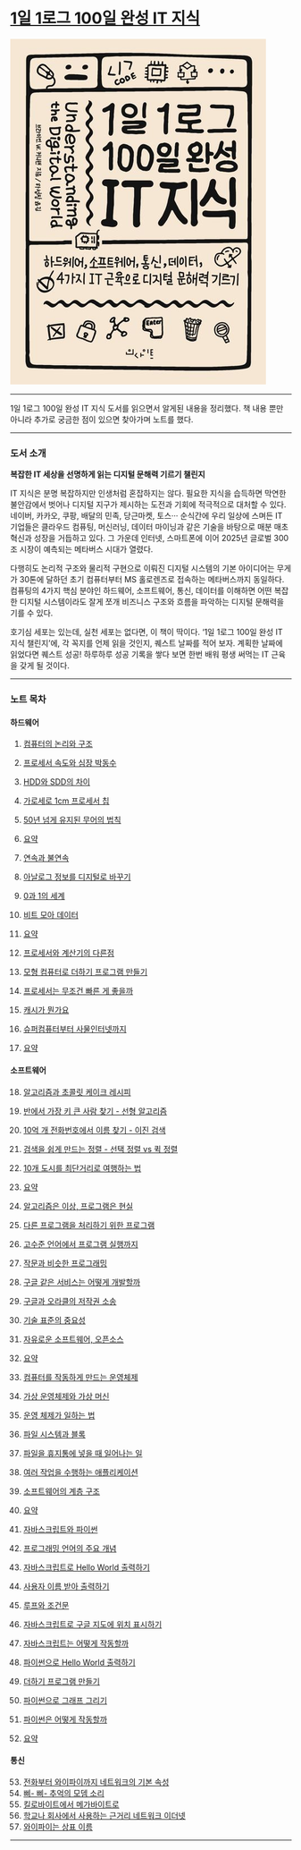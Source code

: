 # [1일 1로그 100일 완성 IT 지식](https://product.kyobobook.co.kr/detail/S000001033125)

![1일 1로그 100일 완성 IT 지식 책 표지](image/00-01.png)

---

1일 1로그 100일 완성 IT 지식 도서를 읽으면서 알게된 내용을 정리했다. 
책 내용 뿐만 아니라 추가로 궁금한 점이 있으면 찾아가며 노트를 했다.

---
### 도서 소개

**복잡한 IT 세상을 선명하게 읽는 디지털 문해력 기르기 챌린지**

IT 지식은 분명 복잡하지만 인생처럼 혼잡하지는 않다. 필요한 지식을 습득하면 막연한 불안감에서 벗어나 디지털 지구가 제시하는 도전과 기회에 적극적으로 대처할 수 있다. 네이버, 카카오, 쿠팡, 배달의 민족, 당근마켓, 토스··· 순식간에 우리 일상에 스며든 IT 기업들은 클라우드 컴퓨팅, 머신러닝, 데이터 마이닝과 같은 기술을 바탕으로 매분 매초 혁신과 성장을 거듭하고 있다. 그 가운데 인터넷, 스마트폰에 이어 2025년 글로벌 300조 시장이 예측되는 메타버스 시대가 열렸다.

다행히도 논리적 구조와 물리적 구현으로 이뤄진 디지털 시스템의 기본 아이디어는 무게가 30톤에 달하던 초기 컴퓨터부터 MS 홀로렌즈로 접속하는 메타버스까지 동일하다. 컴퓨팅의 4가지 핵심 분야인 하드웨어, 소프트웨어, 통신, 데이터를 이해하면 어떤 복잡한 디지털 시스템이라도 잘게 쪼개 비즈니스 구조와 흐름을 파악하는 디지털 문해력을 기를 수 있다.

호기심 세포는 있는데, 실천 세포는 없다면, 이 책이 딱이다. ‘1일 1로그 100일 완성 IT 지식 챌린지’에, 각 꼭지를 언제 읽을 것인지, 퀘스트 날짜를 적어 보자. 계획한 날짜에 읽었다면 퀘스트 성공! 하루하루 성공 기록을 쌓다 보면 한번 배워 평생 써먹는 IT 근육을 갖게 될 것이다.

---

### 노트 목차

#### 하드웨어
1. [컴퓨터의 논리와 구조](note/001_%5B하드웨어%5D%20컴퓨터의%20논리와%20구조)
2. [프로세서 속도와 심장 박동수](note/002_%5B하드웨어%5D%20프로세서%20속도와%20심장%20박동수)
3. [HDD와 SDD의 차이](note/003_%5B하드웨어%5D%20HDD와%20SDD의%20차이)
4. [가로세로 1cm 프로세서 칩](note/004_%5B하드웨어%5D%20가로세로%201cm%20프로세서%20칩)
5. [50년 넘게 유지된 무어의 법칙](note/005_%5B하드웨어%5D%2050년%20넘게%20유지된%20무어의%20법칙)
6. [요약](note/006_%5B하드웨어%5D%20001~005%20요약)


7. [연속과 불연속](note/007_%5B하드웨어%5D%20연속과%20불연속)
8. [아날로그 정보를 디지털로 바꾸기](note/008_%5B하드웨어%5D%20아날로그%20정보를%20디지털로%20바꾸기)
9. [0과 1의 세계](note/009_%5B하드웨어%5D%200과%201의%20세계)
10. [비트 모아 데이터](note/010_%5B하드웨어%5D%20비트%20모아%20데이터)
11. [요약](note/011_%5B하드웨어%5D%20007~010%20요약)


12. [프로세서와 계산기의 다른점](note/012_%5B하드웨어%5D%20프로세서와%20계산기의%20다른점)
13. [모형 컴퓨터로 더하기 프로그램 만들기](note/013_%5B하드웨어%5D%20모형%20컴퓨터로%20더하기%20프로그램%20만들기)
14. [프로세서는 무조건 빠른 게 좋을까](note/014_%5B하드웨어%5D%20프로세서는%20무조건%20빠른%20게%20좋을까)
15. [캐시가 뭔가요](note/015_%5B하드웨어%5D%20캐시가%20뭔가요)
16. [슈퍼컴퓨터부터 사물인터넷까지](note/016_%5B하드웨어%5D%20슈퍼컴퓨터부터%20사물인터넷까지)
17. [요약](note/017_%5B하드웨어%5D%20012~016%20요약)


#### 소프트웨어
18. [알고리즘과 초콜릿 케이크 레시피](note/018_%5B소프트웨어%5D%20알고리즘과%20초콜릿%20케이크%20레시피)
19. [반에서 가장 키 큰 사람 찾기 - 선형 알고리즘](note/019_%5B소프트웨어%5D%20반에서%20가장%20키%20큰%20사람%20찾기%20-%20선형%20알고리즘)
20. [10억 개 전화번호에서 이름 찾기 - 이진 검색](note/020_%5B소프트웨어%5D%2010억%20개%20전화번호에서%20이름%20찾기%20-%20이진%20검색)
21. [검색을 쉽게 만드는 정렬 - 선택 정렬 vs 퀵 정렬](note/021_%5B소프트웨어%5D%20검색을%20쉽게%20만드는%20정렬%20-%20선택%20정렬%20vs%20퀵%20정렬)
22. [10개 도시를 최단거리로 여행하는 법](note/022_%5B소프트웨어%5D%2010개%20도시를%20최단거리로%20여행하는%20법)
23. [요약](note/023_%5B소프트웨어%5D%20018~022%20요약)


24. [알고리즘은 이상, 프로그램은 현실](note/024_%5B소프트웨어%5D%20알고리즘은%20이상,%20프로그램은%20현실)
25. [다른 프로그램을 처리하기 위한 프로그램](note/025_%5B소프트웨어%5D%20다른%20프로그램을%20처리하기%20위한%20프로그램)
26. [고수준 언어에서 프로그램 실행까지](note/026_%5B소프트웨어%5D%20고수준%20언어에서%20프로그램%20실행까지)
27. [작문과 비슷한 프로그래밍](note/027_%5B소프트웨어%5D%20작문과%20비슷한%20프로그래밍)
28. [구글 같은 서비스는 어떻게 개발할까](note/028_%5B소프트웨어%5D%20구글%20같은%20서비스는%20어떻게%20개발할까)
29. [구글과 오라클의 저작권 소송](note/029_%5B소프트웨어%5D%20구글과%20오라클의%20저작권%20소송)
30. [기술 표준의 중요성](note/030_%5B소프트웨어%5D%20기술%20표준의%20중요성)
31. [자유로운 소프트웨어, 오픈소스](note/031_%5B소프트웨어%5D%20자유로운%20소프트웨어,%20오픈소스)
32. [요약](note/032_%5B소프트웨어%5D%20024~031%20요약)


33. [컴퓨터를 작동하게 만드는 운영체제](note/033_%5B소프트웨어%5D%20컴퓨터를%20작동하게%20만드는%20운영체제)
34. [가상 운영체제와 가상 머신](note/034_%5B소프트웨어%5D%20가상%20운영체제와%20가상%20머신)
35. [운영 체제가 일하는 법](note/035_%5B소프트웨어%5D%20운영%20체제가%20일하는%20법)
36. [파일 시스템과 블록](note/036_%5B소프트웨어%5D%20파일%20시스템과%20블록)
37. [파일을 휴지통에 넣을 때 일어나는 일](note/037_%5B소프트웨어%5D%20파일을%20휴지통에%20넣을%20때%20일어나는%20일)
38. [여러 작업을 수행하는 애플리케이션](note/038_%5B소프트웨어%5D%20여러%20작업을%20수행하는%20애플리케이션)
39. [소프트웨어의 계층 구조](note/039_%5B소프트웨어%5D%20소프트웨어의%20계층%20구조)
40. [요약](note/040_%5B소프트웨어%5D%20033~039%20요약)


41. [자바스크립트와 파이썬](note/041_%5B소프트웨어%5D%20자바스크립트와%20파이썬)
42. [프로그래밍 언어의 주요 개념](note/042_%5B소프트웨어%5D%20프로그래밍%20언어의%20주요%20개념)
43. [자바스크립트로 Hello World 출력하기](note/043_%5B소프트웨어%5D%20자바스크립트로%20Hello%20World%20출력하기)
44. [사용자 이름 받아 출력하기](note/044_%5B소프트웨어%5D%20사용자%20이름%20받아%20출력하기)
45. [루프와 조건문](note/045_%5B소프트웨어%5D%20루프와%20조건문)
46. [자바스크립트로 구글 지도에 위치 표시하기](note/046_%5B소프트웨어%5D%20자바스크립트로%20구글%20지도에%20위치%20표시하기)
47. [자바스크립트는 어떻게 작동할까](note/047_%5B소프트웨어%5D%20자바스크립트는%20어떻게%20작동할까)
48. [파이썬으로 Hello World 출력하기](note/048_%5B소프트웨어%5D%20파이썬으로%20Hello%20World%20출력하기)
49. [더하기 프로그램 만들기](note/049_%5B소프트웨어%5D%20더하기%20프로그램%20만들기)
50. [파이썬으로 그래프 그리기](note/050_%5B소프트웨어%5D%20파이썬으로%20그래프%20그리기)
51. [파이썬은 어떻게 작동할까](note/051_%5B소프트웨어%5D%20파이썬은%20어떻게%20작동할까)
52. [요약](note/052_%5B소프트웨어%5D%20041~051%20요약)


#### 통신
53. [전화부터 와이파이까지 네트워크의 기본 속성](note/053_%5B통신%5D%20전화부터%20와이파이까지%20네트워크의%20기본%20속성)
54. [삐- 삐- 추억의 모뎀 소리](note/054_%5B통신%5D%20삐-%20삐-%20추억의%20모뎀%20소리)
55. [킬로바이트에서 메가바이트로](note/055_%5B통신%5D%20킬로바이트에서%20메가바이트로)
56. [학교나 회사에서 사용하는 근거리 네트워크 이더넷](note/056_%5B통신%5D%20학교나%20회사에서%20사용하는%20근거리%20네트워크%20이더넷)
57. [와이파이는 상표 이름](note/057_%5B통신%5D%20와이파이는%20상표%20이름)

---